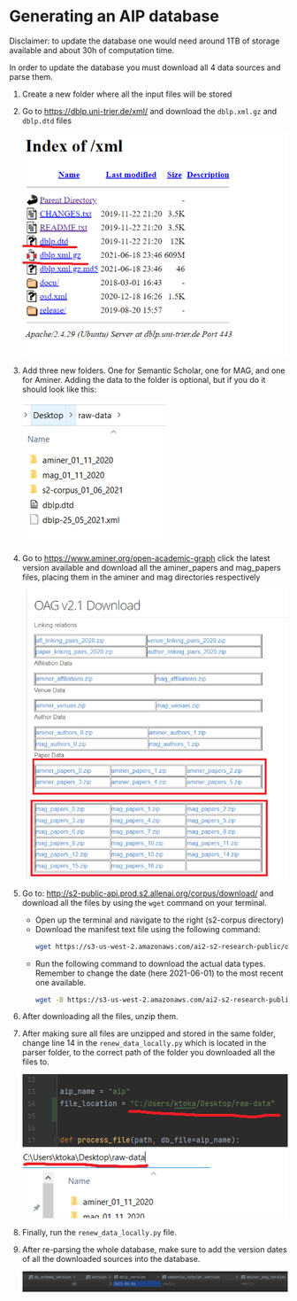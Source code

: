 # Generating an AIP database

Disclaimer: to update the database one would need around 1TB of storage available and about 30h of computation time. 

In order to update the database you must download all 4 data sources and parse them. 

1. Create a new folder where all the input files will be stored

2. Go to https://dblp.uni-trier.de/xml/ and download the `dblp.xml.gz` and `dblp.dtd` files

   ![img2.png](images/img2.png)
   
3. Add three new folders. One for Semantic Scholar, one for MAG, and one for Aminer. Adding the data to the folder is optional, but if you do it should look like this:

   ![img.png](images/img.png)


4. Go to https://www.aminer.org/open-academic-graph click the latest version available and download all the aminer_papers and mag_papers files, placing them in the aminer and mag directories respectively

   ![img1.png](images/img1.png)

5. Go to: http://s2-public-api.prod.s2.allenai.org/corpus/download/ and download all the files by using the `wget` command on your terminal.
    - Open up the terminal and navigate to the right (s2-corpus directory)
    - Download the manifest text file using the following command:
      ```sh
      wget https://s3-us-west-2.amazonaws.com/ai2-s2-research-public/open-corpus/2021-06-01/manifest.txt
      ```
    - Run the following command to download the actual data types. Remember to change the date (here 2021-06-01) to the most recent one available.
      ```sh
      wget -B https://s3-us-west-2.amazonaws.com/ai2-s2-research-public/open-corpus/2021-06-01/ -i manifest.txt
      ```

6. After downloading all the files, unzip them.

7. After making sure all files are unzipped and stored in the same folder, change line 14 in the `renew_data_locally.py` which is located in the parser folder, to the correct path of the folder you downloaded all the files to.

   ![img3.png](images/img3.png)

8. Finally, run the `renew_data_locally.py` file.

9. After re-parsing the whole database, make sure to add the version dates of all the downloaded sources into the database.

   ![img4.png](images/img4.png)